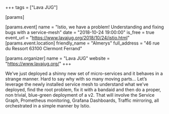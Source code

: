 +++
tags = ["Lava JUG"]

[params]

[params.event]
name = "Istio, we have a problem! Understanding and fixing bugs with a service-mesh"
date = "2018-10-24 19:00:00"
is_free = true
event_url = "https://www.lavajug.org/2018/10/24/istio.html"
[params.event.location]
friendly_name = "Almerys"
full_address = "46 rue du Ressort 63100 Clermont Ferrand"

[params.organizer]
name = "Lava JUG"
website = "https://www.lavajug.org/"
+++

We’ve just deployed a shinny new set of micro-services and it behaves in a strange manner. Hard to say why with so many moving parts… Let’s leverage the newly installed service mesh to understand what we’ve deployed, find the root problem, fix it with a bandaid and then do a proper, non trivial, blue-green deployment of a v2. That will involve the Service Graph, Prometheus monitoring, Grafana Dashboards, Traffic mirroring, all orchestrated in a simple manner by Istio.